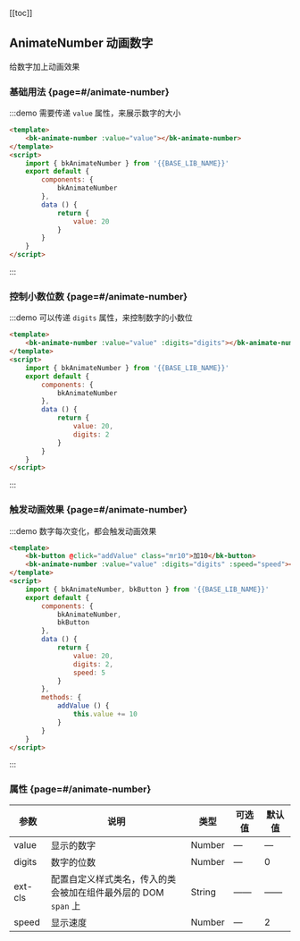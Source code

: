 <script>
    import { bkAnimateNumber, bkButton } from '@'

    export default {
        components: {
            bkAnimateNumber,
            bkButton
        },
        data () {
            return {
                value: 20,
                digits: 2,
                speed: 5
            }
        },
        methods: {
            addValue () {
                this.value += 10
            }
        }
    }
</script>

[[toc]]

## AnimateNumber 动画数字

给数字加上动画效果

### 基础用法 {page=#/animate-number}

:::demo 需要传递 `value` 属性，来展示数字的大小

```html
<template>
    <bk-animate-number :value="value"></bk-animate-number>
</template>
<script>
    import { bkAnimateNumber } from '{{BASE_LIB_NAME}}'
    export default {
        components: {
            bkAnimateNumber
        },
        data () {
            return {
                value: 20
            }
        }
    }
</script>
```
:::

### 控制小数位数 {page=#/animate-number}

:::demo 可以传递 `digits` 属性，来控制数字的小数位

```html
<template>
    <bk-animate-number :value="value" :digits="digits"></bk-animate-number>
</template>
<script>
    import { bkAnimateNumber } from '{{BASE_LIB_NAME}}'
    export default {
        components: {
            bkAnimateNumber
        },
        data () {
            return {
                value: 20,
                digits: 2
            }
        }
    }
</script>
```

:::

### 触发动画效果 {page=#/animate-number}

:::demo 数字每次变化，都会触发动画效果

```html
<template>
    <bk-button @click="addValue" class="mr10">加10</bk-button>
    <bk-animate-number :value="value" :digits="digits" :speed="speed"></bk-animate-number>
</template>
<script>
    import { bkAnimateNumber, bkButton } from '{{BASE_LIB_NAME}}'
    export default {
        components: {
            bkAnimateNumber,
            bkButton
        },
        data () {
            return {
                value: 20,
                digits: 2,
                speed: 5
            }
        },
        methods: {
            addValue () {
                this.value += 10
            }
        }
    }
</script>
```
:::

### 属性 {page=#/animate-number}
| 参数 | 说明 | 类型 | 可选值 | 默认值 |
|------|------|------|------|------|
| value | 显示的数字 | Number | — | — |
| digits | 数字的位数 | Number | — | 0 |
| ext-cls | 配置自定义样式类名，传入的类会被加在组件最外层的 DOM `span` 上 | String | —— | —— |
| speed |显示速度 | Number | — | 2 |